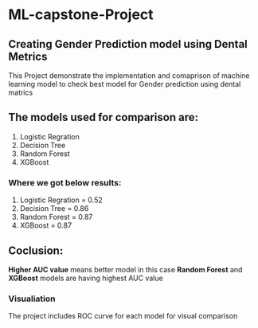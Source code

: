 # ML-capstone-Project
## Creating Gender Prediction model using Dental Metrics
 This Project demonstrate the implementation and comaprison of machine learning model to check best model for Gender prediction using dental matrics
 ## The models used for comparison are:
 1. Logistic Regration
 2. Decision Tree
 3. Random Forest
 4. XGBoost

### Where we got below results:
1. Logistic Regration = 0.52
2. Decision Tree = 0.86
3. Random Forest = 0.87
4. XGBoost = 0.87

## Coclusion:
**Higher AUC value** means better model
in this case **Random Forest** and **XGBoost** models are having highest AUC value

### Visualiation
The project includes ROC curve for each model for visual comparison
